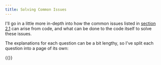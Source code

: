 ```yaml
---
title: Solving Common Issues
---
```


I'll go in a little more in-depth into how the common issues listed in [section 2.1](/2-design/common-issues) can arise from code, and what can be done to the code itself to solve these issues. 

The explanations for each question can be a bit lengthy, so I've split each question into a page of its own: 

{{<toc-tree>}}